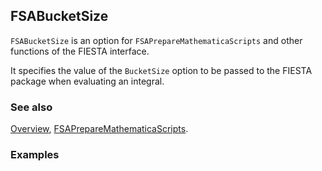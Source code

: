 ## FSABucketSize

`FSABucketSize` is an option for `FSAPrepareMathematicaScripts` and other functions of the FIESTA interface.

It specifies the value of the `BucketSize` option to be passed to the FIESTA package when evaluating an integral.

### See also

[Overview](Extra/FeynHelpers.md), [FSAPrepareMathematicaScripts](FSAPrepareMathematicaScripts.md).

### Examples